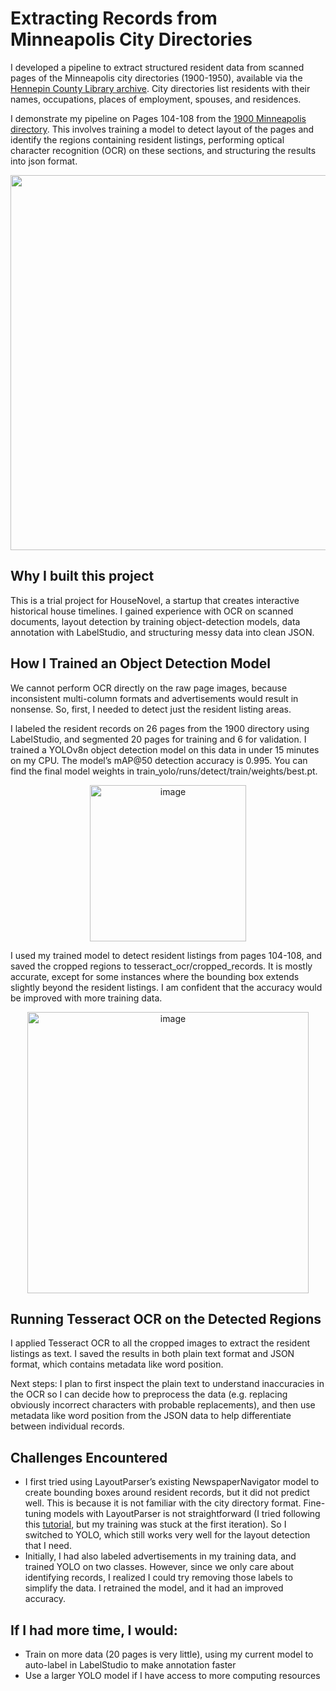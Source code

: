 # Extracting Records from Minneapolis City Directories

I developed a pipeline to extract structured resident data from scanned pages of the Minneapolis city directories (1900-1950), available via the [Hennepin County Library archive](https://box2.nmtvault.com/Hennepin2/). City directories list residents with their names, occupations, places of employment, spouses, and residences.

I demonstrate my pipeline on Pages 104-108 from the [1900 Minneapolis directory](https://box2.nmtvault.com/Hennepin2/jsp/RcWebImageViewer.jsp?doc_id=7083e412-1de2-42fe-b070-7f82e5c869a4/mnmhcl00/20130429/00000008&pg_seq=112&search_doc=). This involves training a model to detect layout of the pages and identify the regions containing resident listings, performing optical character recognition (OCR) on these sections, and structuring the results into json format.

<p align="center">
  <img src="https://github.com/user-attachments/assets/69645fd8-138f-484b-968e-7907fb2610c9" width="600"/>
</p>

## Why I built this project

This is a trial project for HouseNovel, a startup that creates interactive historical house timelines. I gained experience with OCR on scanned documents, layout detection by training object-detection models, data annotation with LabelStudio, and structuring messy data into clean JSON.

## How I Trained an Object Detection Model

We cannot perform OCR directly on the raw page images, because inconsistent multi-column formats and advertisements would result in nonsense. So, first, I needed to detect just the resident listing areas.

I labeled the resident records on 26 pages from the 1900 directory using LabelStudio, and segmented 20 pages for training and 6 for validation. I trained a YOLOv8n object detection model on this data in under 15 minutes on my CPU. The model’s mAP@50 detection accuracy is 0.995. You can find the final model weights in train_yolo/runs/detect/train/weights/best.pt. 

<p align="center">
<img width="250" alt="image" src="https://github.com/user-attachments/assets/417e708a-9d03-4d80-96d3-4723d1ee9eba" />
</p>

I used my trained model to detect resident listings from pages 104-108, and saved the cropped regions to tesseract_ocr/cropped_records. It is mostly accurate, except for some instances where the bounding box extends slightly beyond the resident listings. I am confident that the accuracy would be improved with more training data.

<p align="center">
<img width="450" alt="image" src="https://github.com/user-attachments/assets/264dd693-9c16-4b07-bd33-d58bf2d42f31" />
</p>

## Running Tesseract OCR on the Detected Regions
I applied Tesseract OCR to all the cropped images to extract the resident listings as text. I saved the results in both plain text format and JSON format, which contains metadata like word position.

Next steps: I plan to first inspect the plain text to understand inaccuracies in the OCR so I can decide how to preprocess the data (e.g. replacing obviously incorrect characters with probable replacements), and then use metadata like word position from the JSON data to help differentiate between individual records.

## Challenges Encountered

- I first tried using LayoutParser’s existing NewspaperNavigator model to create bounding boxes around resident records, but it did not predict well. This is because it is not familiar with the city directory format. Fine-tuning models with LayoutParser is not straightforward (I tried following this [tutorial](https://www.youtube.com/watch?v=puOKTFXRyr4), but my training was stuck at the first iteration). So I switched to YOLO, which still works very well for the layout detection that I need.
- Initially, I had also labeled advertisements in my training data, and trained YOLO on two classes. However, since we only care about identifying records, I realized I could try removing those labels to simplify the data. I retrained the model, and it had an improved accuracy.

## If I had more time, I would:

- Train on more data (20 pages is very little), using my current model to auto-label in LabelStudio to make annotation faster
- Use a larger YOLO model if I have access to more computing resources

